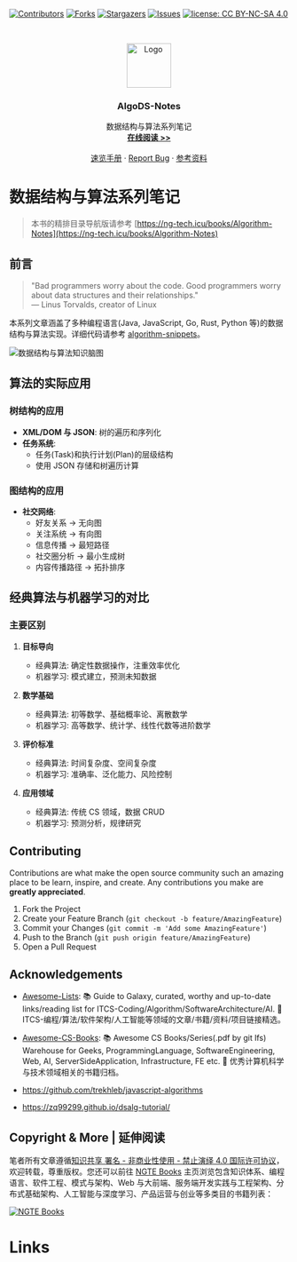 [![Contributors][contributors-shield]][contributors-url]
[![Forks][forks-shield]][forks-url]
[![Stargazers][stars-shield]][stars-url]
[![Issues][issues-shield]][issues-url]
[![license: CC BY-NC-SA 4.0](https://img.shields.io/badge/license-CC%20BY--NC--SA%204.0-lightgrey.svg)][license-url]

<!-- PROJECT LOGO -->
<br />
<p align="center">
  <a href="https://github.com/wx-chevalier/AlgoDS-Notes">
    <img src="https://s2.ax1x.com/2020/01/06/lr21MT.png" alt="Logo" width="80" height="80">
  </a>

  <h3 align="center">AlgoDS-Notes</h3>

  <p align="center">
    数据结构与算法系列笔记
    <br />
    <a href="https://github.com/wx-chevalier/AlgoDS-Notes"><strong>在线阅读 >> </strong></a>
    <br />
    <br />
    <a href="https://github.com/wx-chevalier/AlgoDS-Notes">速览手册</a>
    ·
    <a href="https://github.com/wx-chevalier/AlgoDS-Notes/issues">Report Bug</a>
    ·
    <a href="https://github.com/wx-chevalier/AlgoDS-Notes/issues">参考资料</a>
  </p>
</p>

<!-- ABOUT THE PROJECT -->

# 数据结构与算法系列笔记

> 本书的精排目录导航版请参考 [https://ng-tech.icu/books/Algorithm-Notes](https://ng-tech.icu/books/Algorithm-Notes)

## 前言

> "Bad programmers worry about the code. Good programmers worry about data structures and their relationships."  
> — Linus Torvalds, creator of Linux

本系列文章涵盖了多种编程语言(Java, JavaScript, Go, Rust, Python 等)的数据结构与算法实现。详细代码请参考 [algorithm-snippets](https://github.com/wx-chevalier/algorithm-snippets)。

![数据结构与算法知识脑图](https://assets.ng-tech.icu/item/20230418155844.png)

## 算法的实际应用

### 树结构的应用

- **XML/DOM 与 JSON**: 树的遍历和序列化
- **任务系统**:
  - 任务(Task)和执行计划(Plan)的层级结构
  - 使用 JSON 存储和树遍历计算

### 图结构的应用

- **社交网络**:
  - 好友关系 → 无向图
  - 关注系统 → 有向图
  - 信息传播 → 最短路径
  - 社交圈分析 → 最小生成树
  - 内容传播路径 → 拓扑排序

## 经典算法与机器学习的对比

### 主要区别

1. **目标导向**

   - 经典算法: 确定性数据操作，注重效率优化
   - 机器学习: 模式建立，预测未知数据

2. **数学基础**

   - 经典算法: 初等数学、基础概率论、离散数学
   - 机器学习: 高等数学、统计学、线性代数等进阶数学

3. **评价标准**

   - 经典算法: 时间复杂度、空间复杂度
   - 机器学习: 准确率、泛化能力、风险控制

4. **应用领域**
   - 经典算法: 传统 CS 领域，数据 CRUD
   - 机器学习: 预测分析，规律研究

<!-- CONTRIBUTING -->

## Contributing

Contributions are what make the open source community such an amazing place to be learn, inspire, and create. Any contributions you make are **greatly appreciated**.

1. Fork the Project
2. Create your Feature Branch (`git checkout -b feature/AmazingFeature`)
3. Commit your Changes (`git commit -m 'Add some AmazingFeature'`)
4. Push to the Branch (`git push origin feature/AmazingFeature`)
5. Open a Pull Request

<!-- ACKNOWLEDGEMENTS -->

## Acknowledgements

- [Awesome-Lists](https://github.com/wx-chevalier/Awesome-Lists): 📚 Guide to Galaxy, curated, worthy and up-to-date links/reading list for ITCS-Coding/Algorithm/SoftwareArchitecture/AI. 💫 ITCS-编程/算法/软件架构/人工智能等领域的文章/书籍/资料/项目链接精选。

- [Awesome-CS-Books](https://github.com/wx-chevalier/Awesome-CS-Books): :books: Awesome CS Books/Series(.pdf by git lfs) Warehouse for Geeks, ProgrammingLanguage, SoftwareEngineering, Web, AI, ServerSideApplication, Infrastructure, FE etc. :dizzy: 优秀计算机科学与技术领域相关的书籍归档。

- https://github.com/trekhleb/javascript-algorithms

- https://zq99299.github.io/dsalg-tutorial/

## Copyright & More | 延伸阅读

笔者所有文章遵循[知识共享 署名 - 非商业性使用 - 禁止演绎 4.0 国际许可协议](https://creativecommons.org/licenses/by-nc-nd/4.0/deed.zh)，欢迎转载，尊重版权。您还可以前往 [NGTE Books](https://ng-tech.icu/books-gallery/) 主页浏览包含知识体系、编程语言、软件工程、模式与架构、Web 与大前端、服务端开发实践与工程架构、分布式基础架构、人工智能与深度学习、产品运营与创业等多类目的书籍列表：

[![NGTE Books](https://s2.ax1x.com/2020/01/18/19uXtI.png)](https://ng-tech.icu/books-gallery/)

<!-- MARKDOWN LINKS & IMAGES -->
<!-- https://www.markdownguide.org/basic-syntax/#reference-style-links -->

[contributors-shield]: https://img.shields.io/github/contributors/wx-chevalier/AlgoDS-Notes.svg?style=flat-square
[contributors-url]: https://github.com/wx-chevalier/AlgoDS-Notes/graphs/contributors
[forks-shield]: https://img.shields.io/github/forks/wx-chevalier/AlgoDS-Notes.svg?style=flat-square
[forks-url]: https://github.com/wx-chevalier/AlgoDS-Notes/network/members
[stars-shield]: https://img.shields.io/github/stars/wx-chevalier/AlgoDS-Notes.svg?style=flat-square
[stars-url]: https://github.com/wx-chevalier/AlgoDS-Notes/stargazers
[issues-shield]: https://img.shields.io/github/issues/wx-chevalier/AlgoDS-Notes.svg?style=flat-square
[issues-url]: https://github.com/wx-chevalier/AlgoDS-Notes/issues
[license-shield]: https://img.shields.io/github/license/wx-chevalier/AlgoDS-Notes.svg?style=flat-square
[license-url]: https://github.com/wx-chevalier/AlgoDS-Notes/blob/master/LICENSE.txt

# Links
